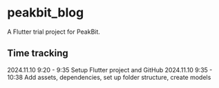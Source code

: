 # peakbit_blog

A Flutter trial project for PeakBit.

## Time tracking

2024.11.10 9:20 - 9:35 Setup Flutter project and GitHub
2024.11.10 9:35 - 10:38 Add assets, dependencies, set up folder structure, create models